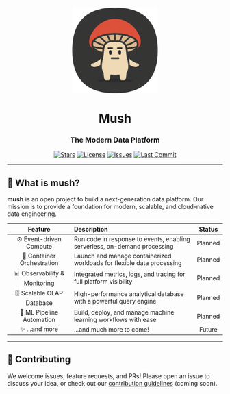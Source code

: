 <p align="center">
  <img src="static/mush.png" alt="mush logo" width="200"/>
</p>

<div align="center">

# Mush

### The Modern Data Platform

[![Stars](https://img.shields.io/github/stars/myceliumAI/mush?style=social)](https://github.com/myceliumAI/mush)
[![License](https://img.shields.io/badge/license-AGPL--3.0-blue.svg)](./LICENSE)
[![Issues](https://img.shields.io/github/issues/myceliumAI/mush)](https://github.com/myceliumAI/mush/issues)
[![Last Commit](https://img.shields.io/github/last-commit/myceliumAI/mush)](https://github.com/myceliumAI/mush/commits/main)

</div>

---

## 🌟 What is mush?

**mush** is an open project to build a next-generation data platform. Our mission is to provide a foundation for modern, scalable, and cloud-native data engineering.

| Feature                    | Description                                                        | Status        |
|:--------------------------:|:-------------------------------------------------------------------|:-------------:|
| ⚙️ Event-driven Compute    | Run code in response to events, enabling serverless, on-demand processing | Planned       |
| 🐳 Container Orchestration | Launch and manage containerized workloads for flexible data processing | Planned       |
| 📊 Observability & Monitoring | Integrated metrics, logs, and tracing for full platform visibility | Planned       |
| 🗄️ Scalable OLAP Database  | High-performance analytical database with a powerful query engine   | Planned       |
| 🤖 ML Pipeline Automation  | Build, deploy, and manage machine learning workflows with ease      | Planned       |
| ✨ ...and more              | ...and much more to come!                                           | Future        |


---

## 🤝 Contributing
We welcome issues, feature requests, and PRs! Please open an issue to discuss your idea, or check out our [contribution guidelines](CONTRIBUTING.md) (coming soon).

